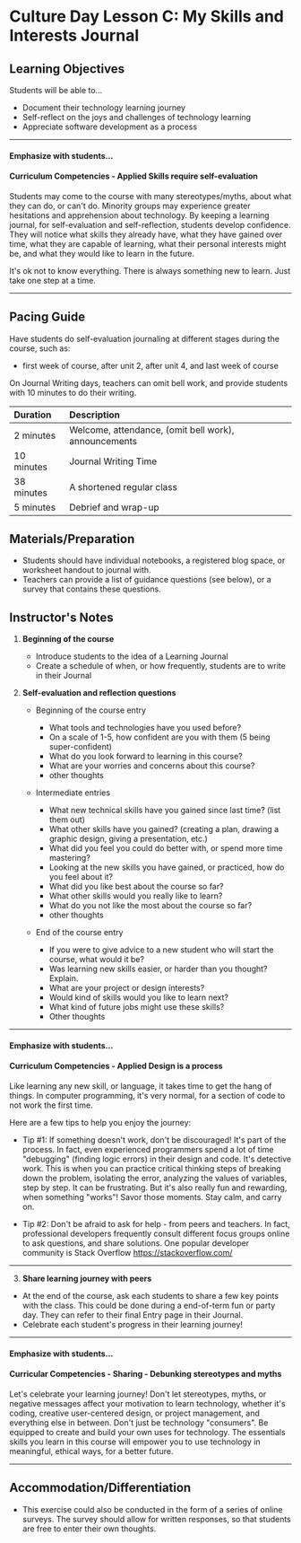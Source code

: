 # Culture Day Lesson C: My Skills and Interests Journal

## Learning Objectives
Students will be able to...
* Document their technology learning journey
* Self-reflect on the joys and challenges of technology learning
* Appreciate software development as a process

---
#### Emphasize with students...

#### Curriculum Competencies - Applied Skills require self-evaluation

Students may come to the course with many stereotypes/myths, about what they can do, or can't do.  Minority groups may experience greater hesitations and apprehension about technology.  By keeping a learning journal, for self-evaluation and self-reflection,  students develop confidence.   They will notice what skills they already have, what they have gained over time, what they are capable of learning, what their personal interests might be, and what they would like to learn in the future.

It's ok not to know everything.  There is always something new to learn.  Just take one step at a time.

---

## Pacing Guide
Have students do self-evaluation journaling at different stages during the course, such as:
  * first week of course, after unit 2, after unit 4, and last week of course

On Journal Writing days, teachers can omit bell work, and provide students with 10 minutes to do their writing.

  | Duration | Description |
| :--- | :--- |
| 2 minutes | Welcome, attendance, (omit bell work), announcements |
| 10 minutes | Journal Writing Time |
| 38 minutes | A shortened regular class |
| 5 minutes | Debrief and wrap-up |

## Materials/Preparation
* Students should have individual notebooks, a registered blog space, or worksheet handout to journal with.
* Teachers can provide a list of guidance questions (see below), or a survey that contains these questions.

## Instructor's Notes

1.  **Beginning of the course**
    * Introduce students to the idea of a Learning Journal
    * Create a schedule of when, or how frequently, students are to write in their Journal

2. **Self-evaluation and reflection questions**
   * Beginning of the course entry
      * What tools and technologies have you used before?
      * On a scale of 1-5, how confident are you with them (5 being super-confident)
      * What do you look forward to learning in this course?
      * What are your worries and concerns about this course?
      * other thoughts
   * Intermediate entries
      * What new technical skills have you gained since last time?  (list them out)
      * What other skills have you gained?  (creating a plan, drawing a graphic design, giving a presentation, etc.)
      * What did you feel you could do better with, or spend more time mastering?
      * Looking at the new skills you have gained, or practiced, how do you feel about it?
      * What did you like best about the course so far?
      * What other skills would you really like to learn?
      * What do you not like the most about the course so far?
      * other thoughts

   * End of the course entry
     * If you were to give advice to a new student who will start the course, what would it be?
     * Was learning new skills easier, or harder than you thought?  Explain.
     * What are your project or design interests?
     * Would kind of skills would you like to learn next?
     * What kind of future jobs might use these skills?
     * Other thoughts
---
#### Emphasize with students...

#### Curriculum Competencies - Applied Design is a process

Like learning any new skill, or language, it takes time to get the hang of things.  In computer programming, it's very normal, for a section of code to not work the first time.

Here are a few tips to help you enjoy the journey:

  * Tip #1:    If something doesn't work, don't be discouraged!   It's part of the process.   In fact, even experienced programmers spend a lot of time "debugging" (finding logic errors) in their design and code.  It's detective work.  This is when you can practice critical thinking steps of breaking down the problem, isolating the error, analyzing the values of variables, step by step.  It can be frustrating.  But it's also really fun and rewarding, when something "works"!   Savor those moments.  Stay calm, and carry on.

  * Tip #2:    Don't be afraid to ask for help - from peers and teachers.  In fact, professional developers frequently consult different focus groups online to ask questions, and share solutions.   One popular developer community is Stack Overflow https://stackoverflow.com/

---


 3.  **Share learning journey with peers**

   * At the end of the course, ask each students to share a few key points with the class. This could be done during a end-of-term fun or party day.  They can refer to their final Entry page in their Journal.
   * Celebrate each student's progress in their learning journey!

 ---
 #### Emphasize with students...

 #### Curricular Competencies - Sharing - Debunking stereotypes and myths

Let's celebrate your learning journey!  Don't let stereotypes, myths, or negative messages affect your motivation to learn technology, whether it's coding, creative user-centered design, or project management, and everything else in between.  Don't just be technology "consumers".  Be equipped to create and build your own uses for technology.  The essentials skills you learn in this course will empower you to use technology in meaningful, ethical ways, for a better future.

 ---

## Accommodation/Differentiation
* This exercise could also be conducted in the form of a series of online surveys.  The survey should allow for written responses, so that students are free to enter their own thoughts.
